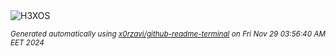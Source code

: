<div align="justify">
<picture>
    <source media="(prefers-color-scheme: dark)" srcset="https://i.ibb.co/p2qDGhR/output-gif.gif">
    <source media="(prefers-color-scheme: light)" srcset="https://i.ibb.co/p2qDGhR/output-gif.gif">
    <img alt="H3XOS" src="https://i.ibb.co/p2qDGhR/output-gif.gif">
</picture>

<sub><i>Generated automatically using [x0rzavi/github-readme-terminal](https://github.com/x0rzavi/github-readme-terminal) on Fri Nov 29 03:56:40 AM EET 2024</i></sub>
</div>